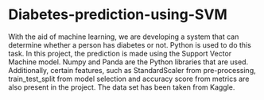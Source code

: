 # Diabetes-prediction-using-SVM
With the aid of machine learning, we are developing a system that can determine whether a person has diabetes or not. Python is used to do this task. In this project, the prediction is made using the Support Vector Machine model.
Numpy and Panda are the Python libraries that are used. Additionally, certain features, such as StandardScaler from pre-processing, train_test_split from model selection and accuracy score from metrics are also present in the project. The data set has been taken from Kaggle.
